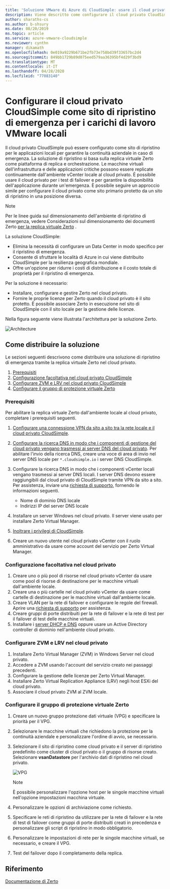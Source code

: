 ```yaml
---
title: 'Soluzione VMware di Azure di CloudSimple: usare il cloud privato come sito di emergenza per i carichi di lavoro locali'
description: Viene descritto come configurare il cloud privato CloudSimple come sito di ripristino di emergenza per i carichi di lavoro VMware locali
author: sharaths-cs
ms.author: b-shsury
ms.date: 08/20/2019
ms.topic: article
ms.service: azure-vmware-cloudsimple
ms.reviewer: cynthn
manager: dikamath
ms.openlocfilehash: 0e019a9229b671be2fb73e758bd39f33657bc2d4
ms.sourcegitcommit: 849bb1729b89d075eed579aa36395bf4d29f3bd9
ms.translationtype: MT
ms.contentlocale: it-IT
ms.lasthandoff: 04/28/2020
ms.locfileid: "77083140"
---
```

# <a name="set-up-cloudsimple-private-cloud-as-a-disaster-recovery-site-for-on-premises-vmware-workloads"></a>Configurare il cloud privato CloudSimple come sito di ripristino di emergenza per i carichi di lavoro VMware locali

Il cloud privato CloudSimple può essere configurato come sito di ripristino per le applicazioni locali per garantire la continuità aziendale in caso di emergenza. La soluzione di ripristino si basa sulla replica virtuale Zerto come piattaforma di replica e orchestrazione. Le macchine virtuali dell'infrastruttura e delle applicazioni critiche possono essere replicate continuamente dall'ambiente vCenter locale al cloud privato. È possibile usare il cloud privato per i test di failover e per garantire la disponibilità dell'applicazione durante un'emergenza. È possibile seguire un approccio simile per configurare il cloud privato come sito primario protetto da un sito di ripristino in una posizione diversa.

> [!NOTE]
> Per le linee guida sul dimensionamento dell'ambiente di ripristino di emergenza, vedere Considerazioni sul dimensionamento dei documenti Zerto [per la replica virtuale Zerto](https://s3.amazonaws.com/zertodownload_docs/5.5U3/Zerto%20Virtual%20Replication%20Sizing.pdf) .

La soluzione CloudSimple:

* Elimina la necessità di configurare un Data Center in modo specifico per il ripristino di emergenza.
* Consente di sfruttare le località di Azure in cui viene distribuito CloudSimple per la resilienza geografica mondiale.
* Offre un'opzione per ridurre i costi di distribuzione e il costo totale di proprietà per il ripristino di emergenza.

Per la soluzione è necessario:

* Installare, configurare e gestire Zerto nel cloud privato.
* Fornire le proprie licenze per Zerto quando il cloud privato è il sito protetto. È possibile associare Zerto in esecuzione nel sito di CloudSimple con il sito locale per la gestione delle licenze.

Nella figura seguente viene illustrata l'architettura per la soluzione Zerto.

![Architecture](media/cloudsimple-zerto-architecture.png)

## <a name="how-to-deploy-the-solution"></a>Come distribuire la soluzione

Le sezioni seguenti descrivono come distribuire una soluzione di ripristino di emergenza tramite la replica virtuale Zerto nel cloud privato.

1. [Prerequisiti](#prerequisites)
2. [Configurazione facoltativa nel cloud privato CloudSimple](#optional-configuration-on-your-private-cloud)
3. [Configurare ZVM e LRV nel cloud privato CloudSimple](#set-up-zvm-and-vra-on-your-private-cloud)
4. [Configurare il gruppo di protezione virtuale Zerto](#set-up-zerto-virtual-protection-group)

### <a name="prerequisites"></a>Prerequisiti

Per abilitare la replica virtuale Zerto dall'ambiente locale al cloud privato, completare i prerequisiti seguenti.

1. [Configurare una connessione VPN da sito a sito tra la rete locale e il cloud privato CloudSimple](set-up-vpn.md).
2. [Configurare la ricerca DNS in modo che i componenti di gestione del cloud privato vengano trasmessi ai server DNS del cloud privato](on-premises-dns-setup.md).  Per abilitare l'invio della ricerca DNS, creare una voce di area di invio nel server DNS locale per `*.cloudsimple.io` i server DNS CloudSimple.
3. Configurare la ricerca DNS in modo che i componenti vCenter locali vengano trasmessi ai server DNS locali.  I server DNS devono essere raggiungibili dal cloud privato di CloudSimple tramite VPN da sito a sito. Per assistenza, inviare una [richiesta di supporto](https://portal.azure.com/#blade/Microsoft_Azure_Support/HelpAndSupportBlade/newsupportrequest), fornendo le informazioni seguenti.  

    * Nome di dominio DNS locale
    * Indirizzi IP del server DNS locale

4. Installare un server Windows nel cloud privato. Il server viene usato per installare Zerto Virtual Manager.
5. [Inoltrare i privilegi di CloudSimple](escalate-private-cloud-privileges.md).
6. Creare un nuovo utente nel cloud privato vCenter con il ruolo amministrativo da usare come account del servizio per Zerto Virtual Manager.

### <a name="optional-configuration-on-your-private-cloud"></a>Configurazione facoltativa nel cloud privato

1. Creare uno o più pool di risorse nel cloud privato vCenter da usare come pool di risorse di destinazione per le macchine virtuali dall'ambiente locale.
2. Creare una o più cartelle nel cloud privato vCenter da usare come cartelle di destinazione per le macchine virtuali dall'ambiente locale.
3. Creare VLAN per la rete di failover e configurare le regole del firewall. Aprire una [richiesta di supporto](https://portal.azure.com/#blade/Microsoft_Azure_Support/HelpAndSupportBlade/newsupportrequest) per assistenza.
4. Creare gruppi di porte distribuiti per la rete di failover e la rete di test per il failover di test delle macchine virtuali.
5. Installare i [server DHCP e DNS](dns-dhcp-setup.md) oppure usare un Active Directory controller di dominio nell'ambiente cloud privato.

### <a name="set-up-zvm-and-vra-on-your-private-cloud"></a>Configurare ZVM e LRV nel cloud privato

1. Installare Zerto Virtual Manager (ZVM) in Windows Server nel cloud privato.
2. Accedere a ZVM usando l'account del servizio creato nei passaggi precedenti.
3. Configurare la gestione delle licenze per Zerto Virtual Manager.
4. Installare Zerto Virtual Replication Appliance (LRV) negli host ESXi del cloud privato.
5. Associare il cloud privato ZVM al ZVM locale.

### <a name="set-up-zerto-virtual-protection-group"></a>Configurare il gruppo di protezione virtuale Zerto

1. Creare un nuovo gruppo protezione dati virtuale (VPG) e specificare la priorità per il VPG.
2. Selezionare le macchine virtuali che richiedono la protezione per la continuità aziendale e personalizzare l'ordine di avvio, se necessario.
3. Selezionare il sito di ripristino come cloud privato e il server di ripristino predefinito come cluster di cloud privato o il gruppo di risorse creato. Selezionare **vsanDatastore** per l'archivio dati di ripristino nel cloud privato.

    ![VPG](media/cloudsimple-zerto-vpg.png)

    > [!NOTE]
    > È possibile personalizzare l'opzione host per le singole macchine virtuali nell'opzione impostazioni macchina virtuale.

4. Personalizzare le opzioni di archiviazione come richiesto.
5. Specificare le reti di ripristino da utilizzare per la rete di failover e la rete di test di failover come gruppi di porte distribuiti creati in precedenza e personalizzare gli script di ripristino in modo obbligatorio.
6. Personalizzare le impostazioni di rete per le singole macchine virtuali, se necessario, e creare il VPG.
7. Test del failover dopo il completamento della replica.

## <a name="reference"></a>Riferimento

[Documentazione di Zerto](https://www.zerto.com/myzerto/technical-documentation/)
